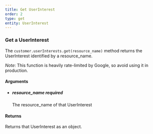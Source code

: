 ```yaml
---
title: Get UserInterest 
order: 2
type: get
entity: UserInterest 
---
```


### Get a UserInterest 

The `customer.userInterests.get(resource_name)` method returns the UserInterest identified by a resource_name. 

_Note_: This function is heavily rate-limited by Google, so avoid using it in production.


#### Arguments

- 	##### resource_name _required_
	The resource_name of that UserInterest


#### Returns

Returns that UserInterest as an object.
